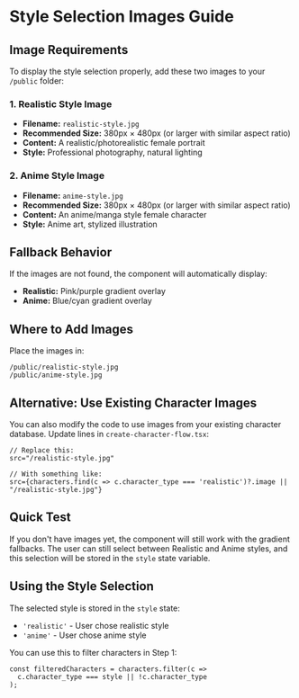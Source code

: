 # Style Selection Images Guide

## Image Requirements

To display the style selection properly, add these two images to your `/public` folder:

### 1. Realistic Style Image
- **Filename:** `realistic-style.jpg`
- **Recommended Size:** 380px × 480px (or larger with similar aspect ratio)
- **Content:** A realistic/photorealistic female portrait
- **Style:** Professional photography, natural lighting

### 2. Anime Style Image  
- **Filename:** `anime-style.jpg`
- **Recommended Size:** 380px × 480px (or larger with similar aspect ratio)
- **Content:** An anime/manga style female character
- **Style:** Anime art, stylized illustration

## Fallback Behavior

If the images are not found, the component will automatically display:
- **Realistic:** Pink/purple gradient overlay
- **Anime:** Blue/cyan gradient overlay

## Where to Add Images

Place the images in:
```
/public/realistic-style.jpg
/public/anime-style.jpg
```

## Alternative: Use Existing Character Images

You can also modify the code to use images from your existing character database. Update lines in `create-character-flow.tsx`:

```tsx
// Replace this:
src="/realistic-style.jpg"

// With something like:
src={characters.find(c => c.character_type === 'realistic')?.image || "/realistic-style.jpg"}
```

## Quick Test

If you don't have images yet, the component will still work with the gradient fallbacks. The user can still select between Realistic and Anime styles, and this selection will be stored in the `style` state variable.

## Using the Style Selection

The selected style is stored in the `style` state:
- `'realistic'` - User chose realistic style
- `'anime'` - User chose anime style

You can use this to filter characters in Step 1:
```tsx
const filteredCharacters = characters.filter(c => 
  c.character_type === style || !c.character_type
);
```
